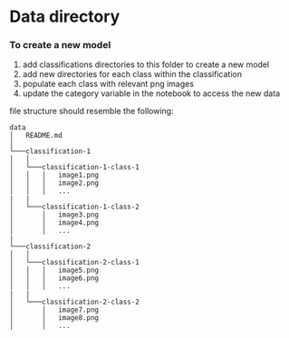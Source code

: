 # Data directory

### To create a new model

1. add classifications directories to this folder to create a new model
2. add new directories for each class within the classification
3. populate each class with relevant png images
4. update the category variable in the notebook to access the new data

file structure should resemble the following:

```
data
│   README.md
│
└───classification-1
│   │
│   └───classification-1-class-1
│   │   │   image1.png
│   │   │   image2.png
│   │   │   ...
|   |
│   └───classification-1-class-2
│       │   image3.png
│       │   image4.png
│       │   ...
|
└───classification-2
│   │
│   └───classification-2-class-1
│   │   │   image5.png
│   │   │   image6.png
│   │   │   ...
|   |
│   └───classification-2-class-2
│       │   image7.png
│       │   image8.png
│       │   ...
```
